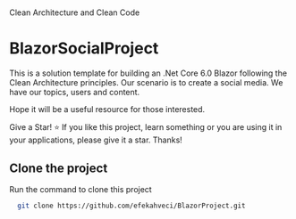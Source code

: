 # 
Clean Architecture and Clean Code
# BlazorSocialProject

This is a solution template for building an .Net Core 6.0 Blazor following the Clean Architecture principles. Our scenario is to create a social media. We have our topics, users and content. 

Hope it will be a useful resource for those interested.

Give a Star! ⭐
If you like this project, learn something or you are using it in your applications, please give it a star. Thanks!
## Clone the project

Run the command to clone this project

```bash
  git clone https://github.com/efekahveci/BlazorProject.git
```

 
